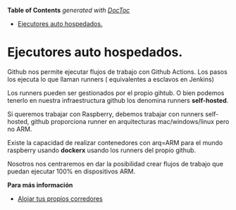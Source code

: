<!-- START doctoc generated TOC please keep comment here to allow auto update -->
<!-- DON'T EDIT THIS SECTION, INSTEAD RE-RUN doctoc TO UPDATE -->
**Table of Contents**  *generated with [DocToc](https://github.com/thlorenz/doctoc)*

- [Ejecutores auto hospedados.](#ejecutores-auto-hospedados)

<!-- END doctoc generated TOC please keep comment here to allow auto update -->

# Ejecutores auto hospedados.

Github nos permite ejecutar flujos de trabajo con Github Actions. Los pasos los
ejecuta lo que llaman runners ( equivalentes a esclavos en Jenkins)

Los runners pueden ser gestionados por el propio gihtub. O bien podemos tenerlo
en nuestra infraestructura github los denomina runners **self-hosted**.

Si queremos trabajar con Raspberry, debemos trabajar con runners self-hosted,
github proporciona runner en arquitecturas mac/windows/linux pero no ARM.

Existe la capacidad de realizar contenedores con arq=ARM para el mundo raspberry
usando **dockerx** usando los runners del propio github.

Nosotros nos centraremos en dar la posibilidad crear flujos de trabajo
que puedan ejecutar 100% en dispositivos ARM.


**Para más información**

 * [Alojar tus propios corredores](https://docs.github.com/es/free-pro-team@latest/actions/hosting-your-own-runners)
